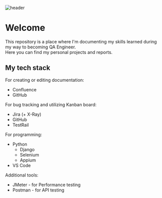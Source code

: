 ![header](https://capsule-render.vercel.app/api?type=waving&color=auto&height=200&section=header&text=Hi%20there!&fontSize=70&fontAlign=70&fontAlignY=35&animation=fadeIn&desc=I%27m%20Albert%20and%20this%20is%20my%20QA%20story.&descSize=20&descAlign=68.5&descAlignY=52)

# Welcome
This repository is a place where I'm documenting my skills learned during my way to becoming QA Engineer.
<br>Here you can find my personal projects and reports.

## My tech stack
For creating or editing documentation:
  - Confluence
  - GitHub

  For bug tracking and utilizing Kanban board:
  - Jira (+ X-Ray)
  - GitHub
  - TestRail

  For programming:
  - Python
    - Django
    - Selenium
    - Appium
  - VS Code

  Additional tools:
  - JMeter - for Performance testing
  - Postman - for API testing
